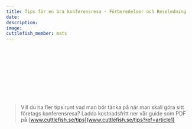 ```yaml
---
title: Tips för en bra konferensresa - Förberedelser och Reseledning
date:
description:
image:
cuttlefish_member: mats
---
```


&nbsp;

&nbsp;

&nbsp;

&nbsp;

&nbsp;

> Vill du ha fler tips runt vad man bör t&auml;nka p&aring; n&auml;r man skall göra sitt företags konferensresa? Ladda kostnadsfritt ner v&aring;r guide som PDF p&aring; [www.cuttlefish.se/tips](www.cuttlefish.se/tips?ref=article1)